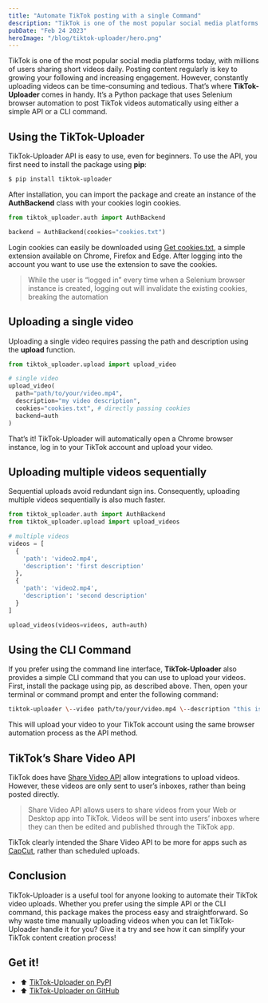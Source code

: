 ```yaml
---
title: "Automate TikTok posting with a single Command"
description: "TikTok is one of the most popular social media platforms today, with millions of users sharing short videos daily. Posting content regularly is key to growing your following and increasing engagement. However, constantly uploading videos can be time-consuming and tedious. That’s where **TikTok-Uploader** comes in handy. It’s a Python package that uses Selenium browser automation to post TikTok videos automatically using either a simple API or a CLI command."
pubDate: "Feb 24 2023"
heroImage: "/blog/tiktok-uploader/hero.png"
---
```


TikTok is one of the most popular social media platforms today, with millions of users sharing short videos daily. Posting content regularly is key to growing your following and increasing engagement. However, constantly uploading videos can be time-consuming and tedious. That’s where **TikTok-Uploader** comes in handy. It’s a Python package that uses Selenium browser automation to post TikTok videos automatically using either a simple API or a CLI command.

## Using the TikTok-Uploader

TikTok-Uploader API is easy to use, even for beginners. To use the API, you first need to install the package using **pip**:

```bash
$ pip install tiktok-uploader
```

After installation, you can import the package and create an instance of the **AuthBackend** class with your cookies login cookies.

```python
from tiktok_uploader.auth import AuthBackend

backend = AuthBackend(cookies="cookies.txt")
```

Login cookies can easily be downloaded using [Get cookies.txt](https://chrome.google.com/webstore/detail/get-cookiestxt/bgaddhkoddajcdgocldbbfleckgcbcid?hl=en), a simple extension available on Chrome, Firefox and Edge. After logging into the account you want to use use the extension to save the cookies.

> While the user is “logged in” every time when a Selenium browser instance is created, logging out will invalidate the existing cookies, breaking the automation

## Uploading a single video

Uploading a single video requires passing the path and description using the **upload** function.

```python
from tiktok_uploader.upload import upload_video

# single video
upload_video(
  path="path/to/your/video.mp4", 
  description="my video description",
  cookies="cookies.txt", # directly passing cookies
  backend=auth
)
```

That’s it! TikTok-Uploader will automatically open a Chrome browser instance, log in to your TikTok account and upload your video.

## Uploading multiple videos sequentially

Sequential uploads avoid redundant sign ins. Consequently, uploading multiple videos sequentially is also much faster.

```python
from tiktok_uploader.auth import AuthBackend
from tiktok_uploader.upload import upload_videos

# multiple videos
videos = [
  {
    'path': 'video2.mp4',
    'description': 'first description'
  },
  {
    'path': 'video2.mp4',
    'description': 'second description'
  }
]

upload_videos(videos=videos, auth=auth)
```

## Using the CLI Command

If you prefer using the command line interface, **TikTok-Uploader** also provides a simple CLI command that you can use to upload your videos. First, install the package using pip, as described above. Then, open your terminal or command prompt and enter the following command:

```bash
tiktok-uploader \--video path/to/your/video.mp4 \--description "this is my video description" \--cookies cookies.txt
```

This will upload your video to your TikTok account using the same browser automation process as the API method.

## TikTok’s Share Video API

TikTok does have [Share Video API](https://developers.tiktok.com/doc/web-video-kit-with-web/) allow integrations to upload videos. However, these videos are only sent to user’s inboxes, rather than being posted directly.

> Share Video API allows users to share videos from your Web or Desktop app into TikTok. Videos will be sent into users’ inboxes where they can then be edited and published through the TikTok app.

TikTok clearly intended the Share Video API to be more for apps such as [CapCut](http://capcut.com/), rather than scheduled uploads.

## Conclusion

TikTok-Uploader is a useful tool for anyone looking to automate their TikTok video uploads. Whether you prefer using the simple API or the CLI command, this package makes the process easy and straightforward. So why waste time manually uploading videos when you can let TikTok-Uploader handle it for you? Give it a try and see how it can simplify your TikTok content creation process!

## Get it!

-   ⬆️ [TikTok-Uploader on PyPI](https://pypi.org/project/tiktok-uploader/)
-   ⬆️ [TikTok-Uploader on GitHub](http://github.com/wkaisertexas/tiktok-uploader)
